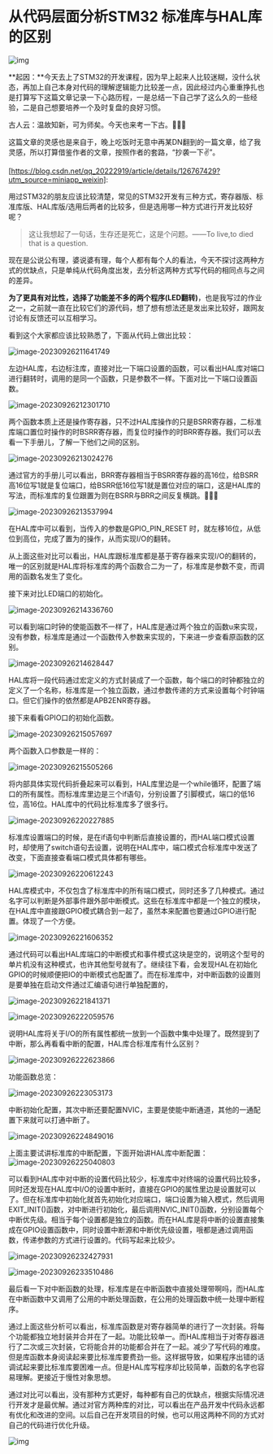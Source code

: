 # 从代码层面分析STM32 标准库与HAL库的区别

![img](https://zdh934.oss-cn-shenzhen.aliyuncs.com/PigGo/202309262036459.gif)

**起因：**今天去上了STM32的开发课程，因为早上起来人比较迷糊，没什么状态，再加上自己本身对代码的理解逻辑能力比较差一点，因此经过内心重重挣扎也是打算写下这篇文章记录一下心路历程，一是总结一下自己学了这么久的一些经验，二是自己想要培养一个及时复盘的良好习惯。

古人云：温故知新，可为师矣。今天也来考一下古。🤣🤣🤣

这篇文章的灵感也是来自于，晚上吃饭时无意中再某DN翻到的一篇文章，给了我灵感，所以打算借鉴作者的文章，按照作者的套路，“抄袭一下✌️”。

[https://blog.csdn.net/qq_20222919/article/details/126767429?utm_source=miniapp_weixin]: 

用过STM32的朋友应该比较清楚，常见的STM32开发有三种方式，寄存器版、标准库版、HAL库版/选用后两者的比较多，但是选用哪一种方式进行开发比较好呢？

> 这让我想起了一句话，生存还是死亡，这是个问题。——To live,to died that is a question.

现在是公说公有理，婆说婆有理，每个人都有每个人的看法，今天不探讨这两种方式的优缺点，只是单纯从代码角度出发，去分析这两种方式写代码的相同点与之间的差异。

**为了更具有对比性，选择了功能差不多的两个程序(LED翻转)**，也是我写过的作业之一，之前就一直在比较它们的源代码，想了想有想法还是发出来比较好，跟网友讨论有反馈还可以互相学习。

看到这个大家都应该比较熟悉了，下面从代码上做出比较：

![image-20230926211641749](https://zdh934.oss-cn-shenzhen.aliyuncs.com/PigGo/202309262116909.png)

左边HAL库，右边标注库，直接对比一下端口设置的函数，可以看出HAL库对端口进行翻转时，调用的是同一个函数，只是参数不一样。下面对比一下端口设置函数。

![image-20230926212301710](https://zdh934.oss-cn-shenzhen.aliyuncs.com/PigGo/202309262123773.png)

两个函数本质上还是操作寄存器，只不过HAL库操作的只是BSRR寄存器，二标准库端口置位时操作的时BSRR寄存器，而复位时操作的时BRR寄存器。我们可以去看一下手册儿，了解一下他们之间的区别。

![image-20230926213024276](https://zdh934.oss-cn-shenzhen.aliyuncs.com/PigGo/202309262130344.png)

通过官方的手册儿可以看出，BRR寄存器相当于BSRR寄存器的高16位，给BSRR高16位写1就是复位端口，给BSRR低16位写1就是置位对应的端口，这是HAL库的写法，而标准库的复位跟置为则在BSRR与BRR之间反复横跳。💃💃💃

![image-20230926213537994](https://zdh934.oss-cn-shenzhen.aliyuncs.com/PigGo/202309262135050.png)

在HAL库中可以看到，当传入的参数是GPIO_PIN_RESET 时，就左移16位，从低位到高位，完成了置为的操作，从而实现I/O的翻转。

从上面这些对比可以看出，HAL库跟标准库都是基于寄存器来实现I/O的翻转的，唯一的区别就是HAL库将标准库的两个函数合二为一了，标准库是参数不变，而调用的函数名发生了变化。

接下来对比LED端口的初始化。

![image-20230926214336760](https://zdh934.oss-cn-shenzhen.aliyuncs.com/PigGo/202309262143811.png)

可以看到端口时钟的使能函数不一样了，HAL库是通过两个独立的函数u来实现，没有参数，标准库是通过一个函数传入参数来实现的，下来进一步查看原函数的区别。

![image-20230926214628447](https://zdh934.oss-cn-shenzhen.aliyuncs.com/PigGo/202309262146506.png)

HAL库将一段代码通过宏定义的方式封装成了一个函数，每个端口的时钟都独立的定义了一个名称，标准库是一个独立函数，通过参数传递的方式来设置每个时钟端口。但它们操作的依然都是APB2ENR寄存器。

接下来看看GPIO口的初始化函数。

![image-20230926215057697](https://zdh934.oss-cn-shenzhen.aliyuncs.com/PigGo/202309262150765.png)

两个函数入口参数是一样的：

![image-20230926215505266](https://zdh934.oss-cn-shenzhen.aliyuncs.com/PigGo/202309262155324.png)

将内部具体实现代码折叠起来可以看到，HAL库里边是一个while循环，配置了端口的所有属性。而标准库里边是三个if语句，分别设置了引脚模式，端口的低16位，高16位。HAL库中的代码比标准库多了很多行。

![image-20230926220227885](https://zdh934.oss-cn-shenzhen.aliyuncs.com/PigGo/202309262202945.png)

标准库设置端口的时候，是在if语句中判断后直接设置的，而HAL端口模式设置时，却使用了switch语句去设置，说明在HAL库中，端口模式合标准库中发送了改变，下面直接查看端口模式具体都有哪些。

![image-20230926220612243](https://zdh934.oss-cn-shenzhen.aliyuncs.com/PigGo/202309262206317.png)

HAL库模式中，不仅包含了标准库中的所有端口模式，同时还多了几种模式。通过名字可以判断是外部事件跟外部中断模式。这些在标准库中都是一个独立的模块，在HAL库中直接跟GPIO模式耦合到一起了，虽然本来配置也要通过GPIO进行配置。体现了一个方便。

![image-20230926221606352](https://zdh934.oss-cn-shenzhen.aliyuncs.com/PigGo/202309262216470.png)

通过代码可以看出HAL库端口的中断模式和事件模式这块是空的，说明这个型号的单片机没有这种模式，也许其他型号就有了。继续往下看，会发现HAL在初始化GPIO的时候顺便把IO的中断模式也配置了。而在标准库中，对中断函数的设置则是要单独在启动文件通过汇编语句进行单独配置的，

![image-20230926221841371](https://zdh934.oss-cn-shenzhen.aliyuncs.com/PigGo/202309262218466.png)

![image-20230926222059576](https://zdh934.oss-cn-shenzhen.aliyuncs.com/PigGo/202309262220642.png)

说明HAL库将关于I/O的所有属性都统一放到一个函数中集中处理了。既然提到了中断，那么再看看中断的配置，HAL库合标准库有什么区别？

![image-20230926222623866](https://zdh934.oss-cn-shenzhen.aliyuncs.com/PigGo/202309262226914.png)

功能函数总览：

![image-20230926223053173](https://zdh934.oss-cn-shenzhen.aliyuncs.com/PigGo/202309262230224.png)

中断初始化配置，其次中断还要配置NVIC，主要是使能中断通道，其他的一通配置下来就可以打通中断了。

![image-20230926224849016](https://zdh934.oss-cn-shenzhen.aliyuncs.com/PigGo/202309262248127.png)

上面主要试讲标准库的中断配置，下面开始讲HAL库中断配置：
![image-20230926225040803](https://zdh934.oss-cn-shenzhen.aliyuncs.com/PigGo/202309262250844.png)

可以看到HAL库中对中断的设置代码比较少，标准库中对终端的设置代码比较多，同时还发现在HAL库中I/O的设置中断时，直接在GPIO的属性里边是设置就可以了。但在标准库中初始化就首先初始化对应端口，端口设置为输入模式，然后调用EXIT_INIT()函数，对中断进行初始化，最后调用NVIC_INIT()函数，分别设置每个中断优先级。相当于每个设置都是独立的函数。而在HAL库是将中断的设置直接集成在GPIO设置函数中，同时设置中断源和中断优先级设置，哦都是通过调用函数，传递参数的方式进行设置的。代码写起来比较少。

![image-20230926232427931](https://zdh934.oss-cn-shenzhen.aliyuncs.com/PigGo/202309262324068.png)

![image-20230926233510486](https://zdh934.oss-cn-shenzhen.aliyuncs.com/PigGo/202309262335627.png)

最后看一下对中断函数的处理，标准库是在中断函数中直接处理带啊吗，而HAL库在中断函数中又调用了公用的中断处理函数，在公用的处理函数中统一处理中断程序。

通过上面这些分析可以看出，标准库函数是对寄存器简单的进行了一次封装。将每个功能都独立地封装并合并在了一起。功能比较单一。而HAL库相当于对寄存器进行了二次或三次封装，它将能合并的功能都合并在了一起。减少了写代码的难度。但是库函数本身阅读起来要比标准库要费劲一些。这样据导致，如果程序出错的话调试起来要比标准库要困难一点。但是HAL库写程序却比较简单，函数的名字也容易理解。更接近于慢性对象思想。

通过对比可以看出，没有那种方式更好，每种都有自己的优缺点，根据实际情况进行开发才是最优解。通过对官方两种库的对比，可以看出在产品开发中代码永远都有优化和改进的空间。以后自己在开发项目的时候，也可以用这两种不同的方式对自己的代码进行优化升级。

![img](https://zdh934.oss-cn-shenzhen.aliyuncs.com/PigGo/202309262346325.gif)